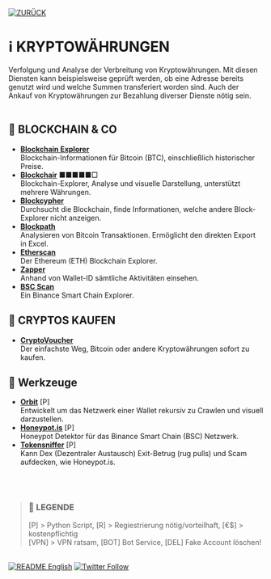 <div align="left">
  <a href="https://github.com/ot2i7ba/OSINT/blob/main/de/"><img alt="ZURÜCK" src="https://img.shields.io/badge/ZURÜCK-lightgrey.svg?style=for-the-badge"></a>
</div>

# ℹ️ KRYPTOWÄHRUNGEN
Verfolgung und Analyse der Verbreitung von Kryptowährungen. Mit diesen Diensten kann beispielsweise geprüft werden, ob eine Adresse bereits genutzt wird und welche Summen transferiert worden sind. Auch der Ankauf von Kryptowährungen zur Bezahlung diverser Dienste nötig sein.<br/><br/>

## 📑 BLOCKCHAIN & CO
- **[Blockchain Explorer](https://www.blockchain.com/explorer/ "Blockchain Explorer")**<br/>
Blockchain-Informationen für Bitcoin (BTC), einschließlich historischer Preise.
- **[Blockchair](https://blockchair.com/ "Blockchair")** ■■■■■□<br/>
Blockchain-Explorer, Analyse und visuelle Darstellung, unterstützt mehrere Währungen.
- **[Blockcypher](https://blockcypher.herokuapp.com/ "Blockcypher")**<br/>
Durchsucht die Blockchain, finde Informationen, welche andere Block-Explorer nicht anzeigen.
- **[Blockpath](https://blockpath.com/ "Blockpath")**<br/>
Analysieren von Bitcoin Transaktionen. Ermöglicht den direkten Export in Excel.
- **[Etherscan](https://etherscan.io/ "Etherscan")**<br/>
Der Ethereum (ETH) Blockchain Explorer.
- **[Zapper](https://zapper.fi/de "Zapper")**<br/>
Anhand von Wallet-ID sämtliche Aktivitäten einsehen.
- **[BSC Scan](https://bscscan.com/ "BSC Scan")**<br/>
Ein Binance Smart Chain Explorer.

## 📑 CRYPTOS KAUFEN
- **[CryptoVoucher](https://cryptovoucher.io/ "CryptoVoucher")**<br/>
Der einfachste Weg, Bitcoin oder andere Kryptowährungen sofort zu kaufen.

## 📑 Werkzeuge
- **[Orbit](https://github.com/s0md3v/Orbit "Orbit")** [P]<br/>
Entwickelt um das Netzwerk einer Wallet rekursiv zu Crawlen und visuell darzustellen.
- **[Honeypot.is](https://honeypot.is/ "Honeypot.is")** [P]<br/>
Honeypot Detektor für das Binance Smart Chain (BSC) Netzwerk.
- **[Tokensniffer](https://tokensniffer.com/ "Tokensniffer")** [P]<br/>
Kann Dex (Dezentraler Austausch) Exit-Betrug (rug pulls) und Scam aufdecken, wie Honeypot.is.

<br/><br/>
>### 📌 LEGENDE
>[P] > Python Script, [R] > Regiestrierung nötig/vorteilhaft, [€$] > kostenpflichtig<br/>[VPN] > VPN ratsam, [BOT] Bot Service, [DEL] Fake Account löschen!

<br/>
<div align="left">
  <a href="https://github.com/ot2i7ba/OSINT/blob/main/en/README.md"><img alt="README English" src="https://img.shields.io/badge/README-English-lightgrey.svg?style=for-the-badge"></a>
  <a href="https://twitter.com/intent/follow?screen_name=ot2i7ba"><img alt="Twitter Follow" src="https://img.shields.io/twitter/follow/ot2i7ba?logo=twitter&logoColor=white&style=for-the-badge"></a>
</div>
